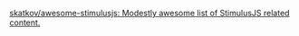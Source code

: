 
[skatkov/awesome-stimulusjs: Modestly awesome list of StimulusJS related content.](https://github.com/skatkov/awesome-stimulusjs)
